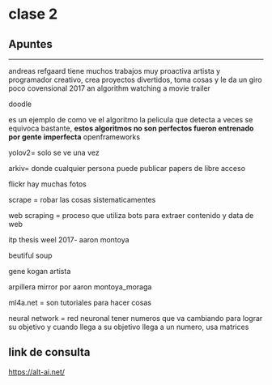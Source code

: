 # clase 2
## Apuntes
***
andreas refgaard tiene muchos trabajos  muy proactiva artista y programador creativo, crea proyectos divertidos, toma cosas y le da un giro poco covensional
2017  an algorithm watching a movie trailer 

doodle

es un ejemplo de como ve el algoritmo la pelicula que detecta a veces se equivoca bastante, **estos algoritmos no son perfectos fueron entrenado por gente imperfecta** 
openframeworks

yolov2= solo se ve una vez

arkiv= donde cualquier persona puede publicar papers de libre acceso 

flickr hay muchas fotos

scrape = robar las cosas sistematicamentes

web scraping = proceso que utiliza bots para extraer contenido y data de web

itp thesis weel 2017- aaron montoya 

beutiful soup

gene kogan artista 

arpillera mirror por aaron montoya_moraga

ml4a.net = son tutoriales para hacer cosas

neural network = red neuronal tener numeros que va cambiando para lograr su objetivo y cuando llega a su objetivo llega a un numero, usa matrices 
## link de consulta
 https://alt-ai.net/ 
